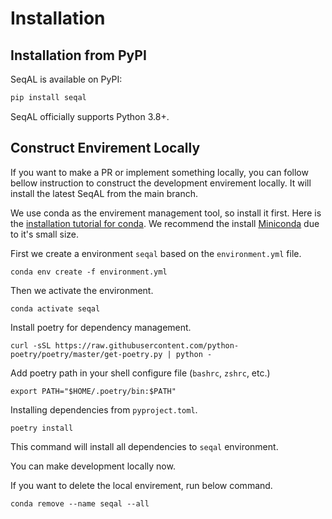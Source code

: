 # Installation

## Installation from PyPI

SeqAL is available on PyPI:

```bash
pip install seqal
```

SeqAL officially supports Python 3.8+.

## Construct Envirement Locally

If you want to make a PR or implement something locally, you can follow bellow instruction to construct the development envirement locally. It will install the latest SeqAL from the main branch.

We use conda as the envirement management tool, so install it first. Here is the [installation tutorial for conda](https://docs.conda.io/projects/conda/en/latest/user-guide/install/index.html#installing-conda-on-a-system-that-has-other-python-installations-or-packages). We recommend the install [Miniconda](https://docs.conda.io/en/latest/miniconda.html#macos-installers) due to it's small size.


First we create a environment `seqal` based on the `environment.yml` file.

```
conda env create -f environment.yml
```

Then we activate the environment.

```
conda activate seqal
```

Install poetry for dependency management.

```
curl -sSL https://raw.githubusercontent.com/python-poetry/poetry/master/get-poetry.py | python -
```

Add poetry path in your shell configure file (`bashrc`, `zshrc`, etc.)
```
export PATH="$HOME/.poetry/bin:$PATH"
```

Installing dependencies from `pyproject.toml`.

```
poetry install
```

This command will install all dependencies to `seqal` environment.

You can make development locally now.

If you want to delete the local envirement, run below command.
```
conda remove --name seqal --all
```
